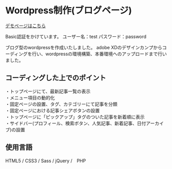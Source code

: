 <h1>Wordpress制作(ブログページ)</h1>
<a href="https://daytraial-wp.moepinthai.com/">デモページはこちら</a>
<p>Basic認証をかけています。
ユーザー名：test
パスワード：password</p>

<p>ブログ型のwordpressを作成いたしました。
adobe XDのデザインカンプからコーディングを行い、wordpressの環境構築、本番環境へのアップロードまで行いました。
</p>

<h2>コーディングした上でのポイント</h2>
<p>
・トップページにて、最新記事一覧の表示<br>
・メニュー項目の動的化<br>
・固定ページの設置、タグ、カテゴリーにて記事を分類<br>
・固定ページにおける記事シェアボタンの設置<br>
・トップページに「ピックアップ」タグのついた記事を新着順に表示<br>
・サイドバー(プロフィール、検索ボタン、人気記事、新着記事、日付アーカイブ)の設置<br>
</p>

<h2>使用言語</h2>
<p>HTML5 / CSS3 / Sass / jQuery /　PHP </p>
